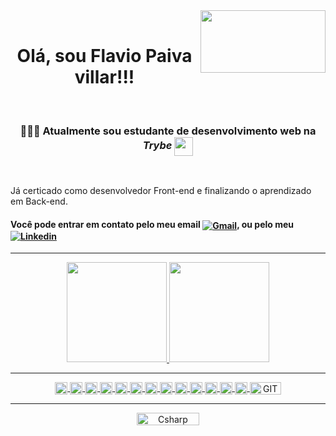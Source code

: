 
<div>
 <div height="500" border="10">
  <img width="200" height="100" align='right' src="https://media.giphy.com/media/xT9IgG50Fb7Mi0prBC/giphy.gif" >
 </div>
    <br />
     <h1 align="center">Olá, sou Flavio Paiva villar!!!</h1> 
    <br />
     <h3 align="center"> 🧑🏻‍💻 Atualmente sou estudante de desenvolvimento web na <em><strong>Trybe</strong></em> <img align="center" src=https://blog.betrybe.com/wp-content/uploads/2021/11/51808343.png width="30em"></h3>
    <br />
 
Já certicado como desenvolvedor Front-end e finalizando o aprendizado em Back-end.

<h4> Você pode entrar em contato pelo meu email <a href = "mailto:flaviopaivavillar@gmail.com"><img align="center" alt="Gmail" src="https://img.shields.io/badge/-Flavio Paiva villar-222222?style=social&logo=Gmail"></a>, ou pelo meu <a href="https://www.linkedin.com/in/flaviopaivavillar/" target="_blank"><img align="center" alt="Linkedin" src="https://img.shields.io/badge/-Flavio Paiva villar-222222?style=social&logo=Linkedin"></a> </h4>


</div>
 
<hr>

<div align="center">
 <a href="https://github.com/FlavioVillar">
  <img height="160em" src="https://github-readme-stats.vercel.app/api/top-langs/?username=FlavioVillar&layout=compact&langs_count=7&theme=dark"/>
  <img height="160em" src="https://github-readme-stats.vercel.app/api?username=FlavioVillar&show_icons=true&theme=dark&include_all_commits=true&count_private=true"/>
</div>


 
<div style="display: inline_block" align="center"> 
  <hr>
   <img align="center" height="20" alt="JavaScript" src="https://img.shields.io/badge/-JavaScript-222222?style=plastic&logo=javascript">  
   
   <img align="center" height="20" alt="TypeScript" src="https://img.shields.io/badge/-TypeScript-222222?style=plastic&logo=typescript"> 

   <img align="center" height="20" alt="HTML"  src="https://img.shields.io/badge/-HTML5-222222?style=plastic&logo=html5">
   
   <img align="center" height="20" alt="CSS"  src="https://img.shields.io/badge/-CSS-222222?style=plastic&logo=css3&logoColor=146EB0">   
  
   <img align="center" height="20" alt="React" src="https://img.shields.io/badge/-React-222222?style=plastic&logo=React"> 
   
   <img align="center" height="20" alt="Redux" src="https://img.shields.io/badge/-Redux-222222?style=plastic&logo=Redux&logoColor=7248B6"> 
 
   <img align="center" height="20" alt="NodeJs" src="https://img.shields.io/badge/-Node.js-222222?style=plastic&logo=node.js&logoColor=339933"> 
  
   <img align="center" height="20" alt="Express" src="https://img.shields.io/badge/-Express-222222?style=plastic&logo=Express"> 
   
   <img align="center" height="20" alt="SQL" src="https://img.shields.io/badge/-SQL-222222?style=plastic&logo=postgresql"> 
   
   <img align="center" height="20" alt="MySQL" src="https://img.shields.io/badge/-MySQL-222222?style=plastic&logo=MySQL">    
   
   <img align="center" height="20" alt="Docker" src="https://img.shields.io/badge/-Docker-222222?style=plastic&logo=Docker"> 

   <img align="center" height="20" alt="Jest" src="https://img.shields.io/badge/-Jest-222222?style=plastic&logo=Jest&logoColor=944058">    
   
   <img align="center" height="20" alt="Mocha" src="https://img.shields.io/badge/-Mocha-222222?style=plastic&logo=Mocha"> 
   
   <img align="center" height="20" width="50" alt="GIT" src="https://img.shields.io/badge/-Git-222222?style=plastic&logo=git&logoColor=F05032"> 
     
  <hr>
</div> 

 <div style="display: inline_block" align="center"> 
  <img align="center" alt="Csharp" height="20" width="100" src="https://komarev.com/ghpvc/?username=FlavioVillar&color=green" alt="FlavioVillar" /> <br>
 </div> 
</div> 


